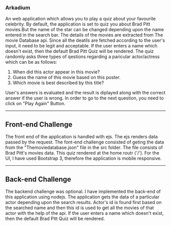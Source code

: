 ### Arkadium
An web application which allows you to play a quiz about your favourite celebrity. By default, the application is set to quiz you about Brad Pitt movies.But the name of the star can be changed depending upon the name entered in the search bar. The details of the movies are extracted from The movie Database api. Since all the deatils are fetched according to the user's input, it need to be legit and acceptable. If the user enters a name which doesn't exist, then the default Brad Pitt Quiz will be rendered. The quiz randomly asks three types of qestions regarding a paricular actor/actress which can be as follows:

1. When did this actor appear in this movie?
2. Guess the name of this movie based on this poster.
3. Which movie is best described by this title?

User's answers is evaluated and the result is diplayed along with the correct answer if the user is wrong. In order to go to the next question, you need to click on "Play Again" Button.

---

## Front-end Challenge

The front end of the application is handled with ejs. The ejs renders data passed by the request. The font-end challenge consisted of geting the data from the "Themoviedatabase.json" file in the src folder. The file consists of Brad Pitt's movies data. This quiz rendered at the home routr ('/'). For the UI, I have used Bootstrap 3, therefore the application is mobile responsive. 

---

## Back-end Challenge
The backend challenge was optional. I have implemented the back-end of this application using nodejs. The application gets the data of a particular actor depending upon the search results. Actor's id is found first based on the searched name and then this id is used to get all the movies of that actor with the help of the api. If the user enters a name which doesn't exist, then the default Brad Pitt Quiz will be rendered.  